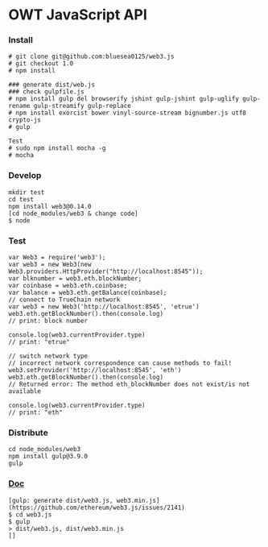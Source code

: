 # OWT JavaScript API
### Install
    # git clone git@github.com:bluesea0125/web3.js
    # git checkout 1.0
    # npm install
    
    ### generate dist/web.js
    ### check gulpfile.js
    # npm install gulp del browserify jshint gulp-jshint gulp-uglify gulp-rename gulp-streamify gulp-replace
    # npm install exorcist bower vinyl-source-stream bignumber.js utf8 crypto-js
    # gulp 
    
    Test
    # sudo npm install mocha -g
    # mocha
### Develop
    mkdir test
    cd test
    npm install web3@0.14.0
    [cd node_modules/web3 & change code]
    $ node
### Test
    var Web3 = require('web3');
    var web3 = new Web3(new Web3.providers.HttpProvider("http://localhost:8545"));
    var blknumber = web3.eth.blockNumber;
    var coinbase = web3.eth.coinbase;
    var balance = web3.eth.getBalance(coinbase);
    // connect to TrueChain network
    var web3 = new Web3('http://localhost:8545', 'etrue')
    web3.eth.getBlockNumber().then(console.log)
    // print: block number

    console.log(web3.currentProvider.type)
    // print: "etrue"

    // switch network type
    // incorrect network correspondence can cause methods to fail!
    web3.setProvider('http://localhost:8545', 'eth')
    web3.eth.getBlockNumber().then(console.log)
    // Returned error: The method eth_blockNumber does not exist/is not available

    console.log(web3.currentProvider.type)
    // print: "eth"
### Distribute
    cd node_modules/web3
    npm install gulp@3.9.0
    gulp
### [Doc](https://web3js.readthedocs.io/en/1.0/web3.html)
    [gulp: generate dist/web3.js, web3.min.js](https://github.com/ethereum/web3.js/issues/2141)
    $ cd web3.js
    $ gulp
    > dist/web3.js, dist/web3.min.js
    []
